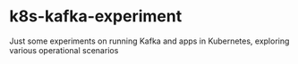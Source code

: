 # k8s-kafka-experiment
Just some experiments on running Kafka and apps in Kubernetes, exploring various operational scenarios
